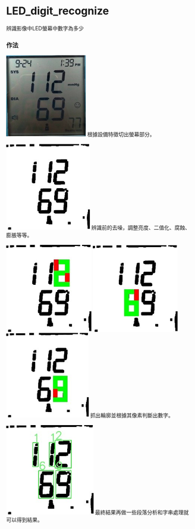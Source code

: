 # LED_digit_recognize
辨識影像中LED螢幕中數字為多少

<h3>作法</h3>

![image](https://github.com/yizZhang0421/LED_digit_recognize/raw/master/readme_image/origin.jpg)
根據設備特徵切出螢幕部分。</br>
</br>
![image](https://github.com/yizZhang0421/LED_digit_recognize/raw/master/readme_image/denoise.jpg)
辨識前的去噪，調整亮度、二值化、腐蝕、膨脹等等。</br>
</br>
![image](https://github.com/yizZhang0421/LED_digit_recognize/raw/master/readme_image/2.jpg)
![image](https://github.com/yizZhang0421/LED_digit_recognize/raw/master/readme_image/6.jpg)
![image](https://github.com/yizZhang0421/LED_digit_recognize/raw/master/readme_image/9.jpg)
抓出輪廓並根據其像素判斷出數字。</br>
</br>
![image](https://github.com/yizZhang0421/LED_digit_recognize/raw/master/readme_image/finish.jpg)
最終結果再做一些段落分析和字串處理就可以得到結果。</br>
</br>
